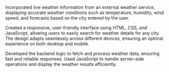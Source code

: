 Incorporated live weather information from an external weather service, displaying accurate weather conditions such as temperature, humidity, wind speed, and forecasts based on the city entered by the user.

Created a responsive, user-friendly interface using HTML, CSS, and JavaScript, allowing users to easily search for weather details for any city. The design adapts seamlessly across different devices, ensuring an optimal experience on both desktop and mobile.

Developed the backend logic to fetch and process weather data, ensuring fast and reliable responses. Used JavaScript to handle server-side operations and display the weather results efficiently.
